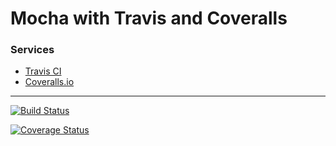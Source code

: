# Mocha with Travis and Coveralls

### Services

* [Travis CI](https://travis-ci.org/)
* [Coveralls.io](https://coveralls.io/)

---

[![Build Status](https://travis-ci.org/jesperorb/mocha-travis.svg?branch=master)](https://travis-ci.org/jesperorb/mocha-travis)

[![Coverage Status](https://coveralls.io/repos/github/jesperorb/mocha-travis/badge.svg)](https://coveralls.io/github/jesperorb/mocha-travis)